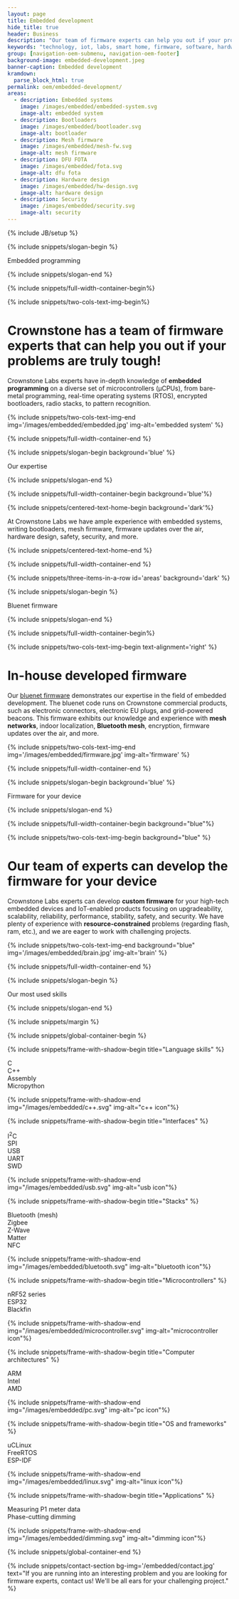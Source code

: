 ```yaml
---
layout: page
title: Embedded development
hide_title: true
header: Business
description: "Our team of firmware experts can help you out if your problems are truly tough"
keywords: "technology, iot, labs, smart home, firmware, software, hardware, embedded"
group: [navigation-oem-submenu, navigation-oem-footer]
background-image: embedded-development.jpeg
banner-caption: Embedded development
kramdown:
  parse_block_html: true
permalink: oem/embedded-development/
areas: 
  - description: Embedded systems
    image: /images/embedded/embedded-system.svg
    image-alt: embedded system
  - description: Bootloaders
    image: /images/embedded/bootloader.svg
    image-alt: bootloader
  - description: Mesh firmware
    image: /images/embedded/mesh-fw.svg
    image-alt: mesh firmware
  - description: DFU FOTA
    image: /images/embedded/fota.svg
    image-alt: dfu fota
  - description: Hardware design
    image: /images/embedded/hw-design.svg
    image-alt: hardware design
  - description: Security
    image: /images/embedded/security.svg
    image-alt: security
---
```


{% include JB/setup %}



{% include snippets/slogan-begin %}

Embedded programming

{% include snippets/slogan-end %}


{% include snippets/full-width-container-begin%}

{% include snippets/two-cols-text-img-begin%}

# Crownstone has a team of firmware experts that can help you out if your problems are truly tough!


Crownstone Labs experts have in-depth knowledge of **embedded programming** on a diverse set of microcontrollers (µCPUs), from bare-metal programming, real-time operating systems (RTOS), encrypted bootloaders, radio stacks, to pattern recognition.  

{% include snippets/two-cols-text-img-end img='/images/embedded/embedded.jpg' img-alt='embedded system' %}

{% include snippets/full-width-container-end %}



{% include snippets/slogan-begin background='blue' %}

Our expertise

{% include snippets/slogan-end %}


{% include snippets/full-width-container-begin background='blue'%}

{% include snippets/centered-text-home-begin background='dark'%}

At Crownstone Labs we have ample experience with embedded systems, writing bootloaders, mesh firmware, firmware updates over the air, hardware design, safety, security, and more.

{% include snippets/centered-text-home-end %}

{% include snippets/full-width-container-end %}


{% include snippets/three-items-in-a-row  id='areas' background='dark' %}



{% include snippets/slogan-begin %}

Bluenet firmware

{% include snippets/slogan-end %}


{% include snippets/full-width-container-begin%}

{% include snippets/two-cols-text-img-begin  text-alignment='right' %}

# In-house developed firmware

Our [bluenet firmware](https://github.com/crownstone/bluenet/) demonstrates our expertise in the field of embedded development. The bluenet code runs on Crownstone commercial products, such as electronic connectors, electronic EU plugs, and grid-powered beacons. This firmware exhibits our knowledge and experience with **mesh networks**, indoor localization, **Bluetooth mesh**, encryption, firmware updates over the air, and more.   

{% include snippets/two-cols-text-img-end img='/images/embedded/firmware.jpg' img-alt='firmware' %}

{% include snippets/full-width-container-end %}



{% include snippets/slogan-begin background='blue' %}

Firmware for your device

{% include snippets/slogan-end %}


{% include snippets/full-width-container-begin background="blue"%}

{% include snippets/two-cols-text-img-begin background="blue" %}

# Our team of experts can develop the    firmware for your device 

Crownstone Labs experts can develop **custom firmware** for your high-tech embedded devices and IoT-enabled products focusing on upgradeability, scalability, reliability, performance, stability, safety, and security. We have plenty of experience with **resource-constrained** problems (regarding flash, ram, etc.), and we are eager to work with challenging projects. 

{% include snippets/two-cols-text-img-end background="blue" img='/images/embedded/brain.jpg' img-alt='brain' %}

{% include snippets/full-width-container-end %}



{% include snippets/slogan-begin %}

Our most used skills

{% include snippets/slogan-end %}


{% include snippets/margin %}


{% include snippets/global-container-begin %}

{% include snippets/frame-with-shadow-begin title="Language skills" %}

C  
C++  
Assembly  
Micropython  

{% include snippets/frame-with-shadow-end img="/images/embedded/c++.svg" img-alt="c++ icon"%}


{% include snippets/frame-with-shadow-begin title="Interfaces" %}

I<sup>2</sup>C  
SPI  
USB  
UART  
SWD  

{% include snippets/frame-with-shadow-end img="/images/embedded/usb.svg" img-alt="usb icon"%}


{% include snippets/frame-with-shadow-begin title="Stacks" %}
 
Bluetooth (mesh)  
Zigbee  
Z-Wave  
Matter  
NFC  

{% include snippets/frame-with-shadow-end img="/images/embedded/bluetooth.svg" img-alt="bluetooth icon"%}


{% include snippets/frame-with-shadow-begin title="Microcontrollers" %}
 
nRF52 series  
ESP32  
Blackfin  

{% include snippets/frame-with-shadow-end img="/images/embedded/microcontroller.svg" img-alt="microcontroller icon"%}


{% include snippets/frame-with-shadow-begin title="Computer architectures" %}
 
ARM  
Intel  
AMD  

{% include snippets/frame-with-shadow-end img="/images/embedded/pc.svg" img-alt="pc icon"%}


{% include snippets/frame-with-shadow-begin title="OS and frameworks" %}
 
uCLinux  
FreeRTOS  
ESP-IDF  

{% include snippets/frame-with-shadow-end img="/images/embedded/linux.svg" img-alt="linux icon"%}


{% include snippets/frame-with-shadow-begin title="Applications" %}
 
Measuring P1 meter data  
Phase-cutting dimming  

{% include snippets/frame-with-shadow-end img="/images/embedded/dimming.svg" img-alt="dimming icon"%}



{% include snippets/global-container-end %}



{% include snippets/contact-section bg-img='/embedded/contact.jpg' text="If you are running into an interesting problem and you are looking for firmware experts, contact us! We'll be all ears for your challenging project." %}
